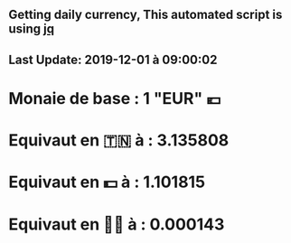 ## Getting daily currency, This automated script is using [jq](https://stedolan.github.io/jq/)
## Last Update:  2019-12-01 à 09:00:02
 # Monaie de base : 1 "EUR" 💶 
 # Equivaut en 🇹🇳 à :  3.135808 
 # Equivaut en 💵 à : 1.101815
 # Equivaut en 🐱‍💻 à :  0.000143
